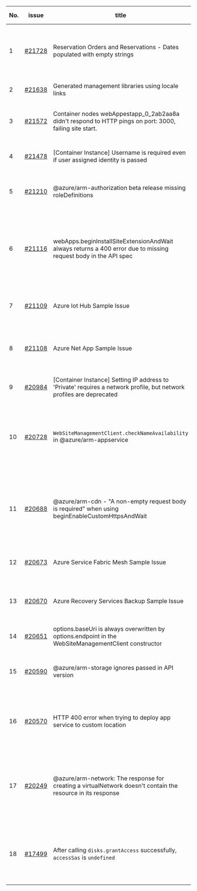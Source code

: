 | No. | issue | title | labels | assignees | bot advice | created date |
| ------ | ------ | ------ | ------ | ------ | ------ | :-----: |
|1|[#21728](https://github.com/Azure/azure-sdk-for-js/issues/21728)|Reservation Orders and Reservations - Dates populated with empty strings|question, customer-reported, Mgmt, Reservations, needs-team-triage|qiaozha|new issue|2022-05-05|
|2|[#21638](https://github.com/Azure/azure-sdk-for-js/issues/21638)|Generated management libraries using locale links|Mgmt, Mgmt-EngSys|lirenhe, qiaozha||2022-04-27|
|3|[#21572](https://github.com/Azure/azure-sdk-for-js/issues/21572)|Container nodes webAppestapp_0_2ab2aa8a didn't respond to HTTP pings on port: 3000, failing site start.|question, customer-reported, Mgmt, App Services|qiaozha|new comment|2022-04-22|
|4|[#21478](https://github.com/Azure/azure-sdk-for-js/issues/21478)|[Container Instance] Username is required even if user assigned identity is passed|question, customer-reported, Mgmt|MaryGao, qiaozha|new comment|2022-04-19|
|5|[#21210](https://github.com/Azure/azure-sdk-for-js/issues/21210)|@azure/arm-authorization beta release missing roleDefinitions|question, customer-reported, Mgmt, Authorization|qiaozha||2022-04-05|
|6|[#21116](https://github.com/Azure/azure-sdk-for-js/issues/21116)|webApps.beginInstallSiteExtensionAndWait always returns a 400 error due to missing request body in the API spec|question, customer-reported, Mgmt, App Services, Service Attention, needs-team-attention|qiaozha||2022-03-30|
|7|[#21109](https://github.com/Azure/azure-sdk-for-js/issues/21109)|Azure Iot Hub Sample Issue|Mgmt, IoT, needs-team-triage, test-manual-pass|qiaozha|new issue|2022-03-30|
|8|[#21108](https://github.com/Azure/azure-sdk-for-js/issues/21108)|Azure Net App Sample Issue|Mgmt, Docs, needs-team-triage, test-manual-pass, netapp|qiaozha|new comment|2022-03-30|
|9|[#20984](https://github.com/Azure/azure-sdk-for-js/issues/20984)|[Container Instance] Setting IP address to 'Private' requires a network profile, but network profiles are deprecated|question, customer-reported, Mgmt|qiaozha||2022-03-22|
|10|[#20728](https://github.com/Azure/azure-sdk-for-js/issues/20728)|`WebSiteManagementClient.checkNameAvailability` in @azure/arm-appservice|customer-reported, Mgmt, App Services, needs-author-feedback, no-recent-activity|qiaozha||2022-03-08|
|11|[#20688](https://github.com/Azure/azure-sdk-for-js/issues/20688)|@azure/arm-cdn - "A non-empty request body is required" when using beginEnableCustomHttpsAndWait|question, customer-reported, Mgmt, Network - CDN, needs-author-feedback, no-recent-activity|MaryGao, qiaozha|new comment|2022-03-07|
|12|[#20673](https://github.com/Azure/azure-sdk-for-js/issues/20673)|Azure Service Fabric Mesh Sample Issue|Mgmt, Service Fabric, test-manual-pass|qiaozha|new comment|2022-03-04|
|13|[#20670](https://github.com/Azure/azure-sdk-for-js/issues/20670)|Azure Recovery Services Backup Sample Issue|Mgmt, Recovery Services Backup, test-manual-pass|qiaozha||2022-03-04|
|14|[#20651](https://github.com/Azure/azure-sdk-for-js/issues/20651)|options.baseUri is always overwritten by options.endpoint in the WebSiteManagementClient constructor|Mgmt, App Services|qiaozha||2022-03-03|
|15|[#20590](https://github.com/Azure/azure-sdk-for-js/issues/20590)|@azure/arm-storage ignores passed in API version|question, Mgmt, Storage, needs-team-attention|qiaozha|new comment|2022-03-01|
|16|[#20570](https://github.com/Azure/azure-sdk-for-js/issues/20570)|HTTP 400 error when trying to deploy app service to custom location|Mgmt, App Services, Service Attention, needs-team-attention|MaryGao, qiaozha|new comment|2022-02-28|
|17|[#20249](https://github.com/Azure/azure-sdk-for-js/issues/20249)|@azure/arm-network: The response for creating a virtualNetwork doesn't contain the resource in its response|question, customer-reported, Mgmt, Service Attention, Network, needs-team-attention|qiaozha||2022-02-08|
|18|[#17499](https://github.com/Azure/azure-sdk-for-js/issues/17499)|After calling `disks.grantAccess` successfully, `accessSas` is `undefined`|question, customer-reported, Mgmt, Compute, needs-team-attention|qiaozha|new comment|2021-09-07|

